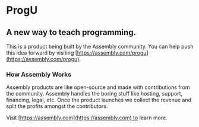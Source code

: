 # ProgU

## A new way to teach programming.

This is a product being built by the Assembly community. You can help push this idea forward by visiting [https://assembly.com/progu](https://assembly.com/progu).

### How Assembly Works

Assembly products are like open-source and made with contributions from the community. Assembly handles the boring stuff like hosting, support, financing, legal, etc. Once the product launches we collect the revenue and split the profits amongst the contributors.

Visit [https://assembly.com](https://assembly.com) to learn more.
